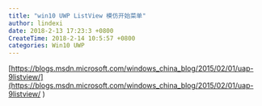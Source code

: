 ```yaml
---
title: "win10 UWP ListView 模仿开始菜单"
author: lindexi
date: 2018-2-13 17:23:3 +0800
CreateTime: 2018-2-14 10:5:57 +0800
categories: Win10 UWP
---
```



<!--more-->



<div id="toc"></div>
<!-- csdn -->

[https://blogs.msdn.microsoft.com/windows_china_blog/2015/02/01/uap-9listview/](https://blogs.msdn.microsoft.com/windows_china_blog/2015/02/01/uap-9listview/ )
